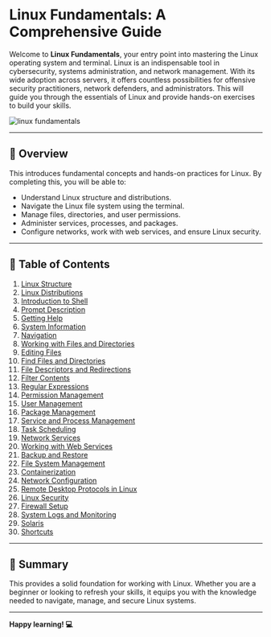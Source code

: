 # Linux Fundamentals: A Comprehensive Guide
Welcome to **Linux Fundamentals**, your entry point into mastering the Linux operating system and terminal. Linux is an indispensable tool in cybersecurity, systems administration, and network management. With its wide adoption across servers, it offers countless possibilities for offensive security practitioners, network defenders, and administrators. This will guide you through the essentials of Linux and provide hands-on exercises to build your skills.

![linux fundamentals](https://miro.medium.com/v2/resize:fit:740/0*ZLy2CvClAS4SBp86.jpg)

---

## 🌟 **Overview**
This introduces fundamental concepts and hands-on practices for Linux. By completing this, you will be able to:  
- Understand Linux structure and distributions.  
- Navigate the Linux file system using the terminal.  
- Manage files, directories, and user permissions.  
- Administer services, processes, and packages.  
- Configure networks, work with web services, and ensure Linux security.  

---

## 📖 **Table of Contents**
1. [Linux Structure](https://github.com/Deeptig9138/Linux-Fundamentals/tree/main/1.%20Linux%20Structure)  
2. [Linux Distributions](https://github.com/Deeptig9138/Linux-Fundamentals/tree/main/2.%20Linux%20Distributions)  
3. [Introduction to Shell](https://github.com/Deeptig9138/Linux-Fundamentals/tree/main/3.%20Introduction%20to%20Shell)  
4. [Prompt Description](https://github.com/Deeptig9138/Linux-Fundamentals/tree/main/4.%20Prompt%20Description)  
5. [Getting Help](https://github.com/Deeptig9138/Linux-Fundamentals/tree/main/5.%20Getting%20Help)  
6. [System Information](https://github.com/Deeptig9138/Linux-Fundamentals/tree/main/6.%20System%20Information)  
7. [Navigation](https://github.com/Deeptig9138/Linux-Fundamentals/tree/main/7.%20Navigation)  
8. [Working with Files and Directories](https://github.com/Deeptig9138/Linux-Fundamentals/tree/main/8.%20Working%20with%20Files%20and%20Directories)  
9. [Editing Files](https://github.com/Deeptig9138/Linux-Fundamentals/tree/main/9.%20Editing%20Files)  
10. [Find Files and Directories](#find-files-and-directories)  
11. [File Descriptors and Redirections](#file-descriptors-and-redirections)  
12. [Filter Contents](#filter-contents)  
13. [Regular Expressions](#regular-expressions)  
14. [Permission Management](#permission-management)  
15. [User Management](#user-management)  
16. [Package Management](#package-management)  
17. [Service and Process Management](#service-and-process-management)  
18. [Task Scheduling](#task-scheduling)  
19. [Network Services](#network-services)  
20. [Working with Web Services](#working-with-web-services)  
21. [Backup and Restore](#backup-and-restore)  
22. [File System Management](#file-system-management)  
23. [Containerization](#containerization)  
24. [Network Configuration](#network-configuration)  
25. [Remote Desktop Protocols in Linux](#remote-desktop-protocols-in-linux)  
26. [Linux Security](#linux-security)  
27. [Firewall Setup](#firewall-setup)  
28. [System Logs and Monitoring](#system-logs-and-monitoring)  
29. [Solaris](#solaris)  
30. [Shortcuts](#shortcuts)  

---

## 📝 **Summary**

This provides a solid foundation for working with Linux. Whether you are a beginner or looking to refresh your skills, it equips you with the knowledge needed to navigate, manage, and secure Linux systems. 

---

**Happy learning! 💻**
